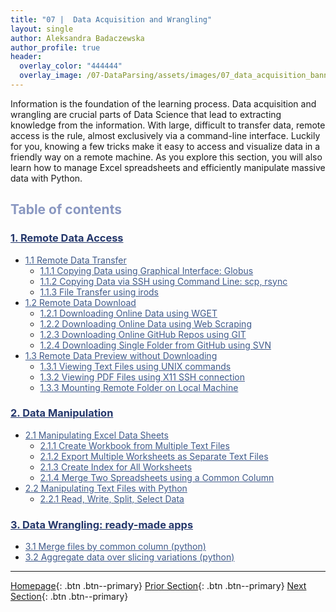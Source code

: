 ```yaml
---
title: "07 |  Data Acquisition and Wrangling"
layout: single
author: Aleksandra Badaczewska
author_profile: true
header:
  overlay_color: "444444"
  overlay_image: /07-DataParsing/assets/images/07_data_acquisition_banner.png
---
```


Information is the foundation of the learning process. Data acquisition and wrangling are crucial parts of Data Science that lead to extracting knowledge from the information. With large, difficult to transfer data, remote access is the rule, almost exclusively via a command-line interface. Luckily for you, knowing a few tricks make it easy to access and visualize data in a friendly way on a remote machine. As you explore this section, you will also learn how to manage Excel spreadsheets and efficiently manipulate massive data with Python.


## <span style="color: #8997c1;">Table of contents</span>

### **<a href="01-FILE-ACCESS/01-remote-data-access" style="color: #24376b;">1. Remote Data Access</a>**
* <a href="01-FILE-ACCESS/02-0-remote-data-transfer" style="color: #3f5a8a;">1.1 Remote Data Transfer</a>
  * <a href="01-FILE-ACCESS/02-1-tutorial-copy-globus" style="color: #3f5a8a;">1.1.1 Copying Data using Graphical Interface: Globus</a>
  * <a href="01-FILE-ACCESS/02-2-tutorial-copy-ssh" style="color: #3f5a8a;">1.1.2 Copying Data via SSH using Command Line: scp, rsync</a>
  * <a href="01-FILE-ACCESS/02-3-tutorial-transfer-irods" style="color: #3f5a8a;">1.1.3 File Transfer using irods</a>
* <a href="01-FILE-ACCESS/03-0-remote-data-download" style="color: #3f5a8a;">1.2 Remote Data Download</a>
  * <a href="01-FILE-ACCESS/03-1-tutorial-download-wget" style="color: #3f5a8a;">1.2.1 Downloading Online Data using WGET</a>
  * <a href="01-FILE-ACCESS/03-2-tutorial-download-web-scraping" style="color: #3f5a8a;">1.2.2 Downloading Online Data using Web Scraping</a>
  * <a href="01-FILE-ACCESS/03-3-tutorial-download-github-repos-git" style="color: #3f5a8a;">1.2.3 Downloading Online GitHub Repos using GIT</a>
  * <a href="01-FILE-ACCESS/03-4-tutorial-download-github-folders-svn" style="color: #3f5a8a;">1.2.4 Downloading Single Folder from GitHub using SVN</a>
* <a href="01-FILE-ACCESS/04-0-remote-data-preview" style="color: #3f5a8a;">1.3 Remote Data Preview without Downloading</a>
  * <a href="01-FILE-ACCESS/04-1-tutorial-view-text-files-unix" style="color: #3f5a8a;">1.3.1 Viewing Text Files using UNIX commands</a>
  * <a href="01-FILE-ACCESS/04-2-tutorial-view-pdf-files-x11" style="color: #3f5a8a;">1.3.2 Viewing PDF Files using X11 SSH connection </a>
  * <a href="01-FILE-ACCESS/04-3-tutorial-mount-remote-folder" style="color: #3f5a8a;">1.3.3 Mounting Remote Folder on Local Machine</a>

### **<a href="02-DATA-MANIPULATION/01-data-manipulation" style="color: #24376b;">2. Data Manipulation</a>**
* <a href="02-DATA-MANIPULATION/01-EXCEL/01-manipulate-excel-sheets" style="color: #3f5a8a;">2.1 Manipulating Excel Data Sheets</a>
  * <a href="02-DATA-MANIPULATION/01-EXCEL/02-tutorial-create-workbook-from-multiple-files" style="color: #3f5a8a;">2.1.1 Create Workbook from Multiple Text Files</a>
  * <a href="02-DATA-MANIPULATION/01-EXCEL/03-tutorial-export-multiple-worksheets" style="color: #3f5a8a;">2.1.2 Export Multiple Worksheets as Separate Text Files</a>
  * <a href="02-DATA-MANIPULATION/01-EXCEL/04-tutorial-create-index-for-all-worksheets" style="color: #3f5a8a;">2.1.3 Create Index for All Worksheets</a>
  * <a href="02-DATA-MANIPULATION/01-EXCEL/05-tutorial-merge-spreadsheets-by-column" style="color: #3f5a8a;">2.1.4 Merge Two Spreadsheets using a Common Column</a>
* <a href="02-DATA-MANIPULATION/02-PYTHON/01-manipulate-data-with-python" style="color: #3f5a8a;">2.2 Manipulating Text Files with Python</a>
  * <a href="02-DATA-MANIPULATION/02-PYTHON/02-tutorial-read-write-split-select-data" style="color: #3f5a8a;">2.2.1 Read, Write, Split, Select Data</a>

### **<a href="03-DATA-WRANGLING-APPS/00-data-wrangling-apps" style="color: #24376b;">3. Data Wrangling: ready-made apps</a>**
  * <a href="03-DATA-WRANGLING-APPS/01-merge-data-py" style="color: #3f5a8a;">3.1 Merge files by common column (python)</a>
  * <a href="03-DATA-WRANGLING-APPS/02-slice-or-bin-data-py" style="color: #3f5a8a;">3.2 Aggregate data over slicing variations (python)</a>


---

[Homepage](../index.md){: .btn  .btn--primary}
[Prior Section](../06-IntroToHPC/00-IntroToHPC-LandingPage){: .btn  .btn--primary}
[Next Section](../08-DataVisualization/00-DataVisualization-LandingPage){: .btn  .btn--primary}
